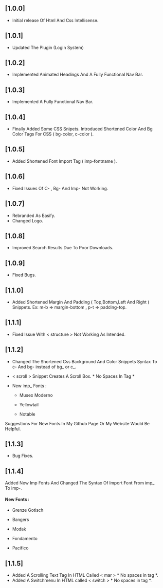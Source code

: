 ## [1.0.0]

- Initial release Of Html And Css Intellisense.

## [1.0.1]

- Updated The Plugin (Login System)

## [1.0.2]

- Implemented Animated Headings And A Fully Functional Nav Bar.

## [1.0.3]

- Implemented A Fully Functional Nav Bar.

## [1.0.4]

- Finally Added Some CSS Snipets. Introduced Shortened Color And Bg Color Tags For CSS ( bg-color, c-color ).

## [1.0.5]

- Added Shortened Font Import Tag ( imp-fontname ).

## [1.0.6]

- Fixed Issues Of C- , Bg- And Imp- Not Working.

## [1.0.7]

- Rebranded As Easify.
- Changed Logo.

## [1.0.8]

- Improved Search Results Due To Poor Downloads.

## [1.0.9]

- Fixed Bugs.

## [1.1.0]

- Added Shortened Margin And Padding ( Top,Bottom,Left And Right ) Snippets. Ex: m-b => margin-bottom , p-t => padding-top.

## [1.1.1]

- Fixed Issue With < structure > Not Working As Intended.

## [1.1.2]

- Changed The Shortened Css Background And Color Snippets Syntax To c- And bg- instead of bg_ or c_.
- < scroll > Snippet Creates A Scroll Box. * No Spaces In Tag *

- New imp_ Fonts : 

    - Museo Moderno

    - Yellowtail

    - Notable 

Suggestions For New Fonts In My Github Page Or My Website Would Be Helpful.

## [1.1.3]

- Bug Fixes.

## [1.1.4]

Added New Imp Fonts And Changed The Syntax Of Import Font From imp_ To imp-.

#### New Fonts :

- Grenze Gotisch

- Bangers 

- Modak

- Fondamento

- Pacifico

## [1.1.5]

- Added A Scrolling Text Tag In HTML  Called < mar > * No spaces in tag *.
- Added A Switchmenu In HTML called < switch > * No spaces in tag *.
